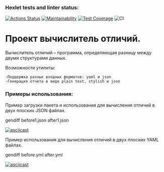 ### Hexlet tests and linter status:
[![Actions Status](https://github.com/1NQ457/php-project-lvl2/workflows/hexlet-check/badge.svg)](https://github.com/1NQ457/php-project-lvl2/actions)
[![Maintainability](https://api.codeclimate.com/v1/badges/dfdc02cda98ddbd6367d/maintainability)](https://codeclimate.com/github/1NQ457/php-project-lvl2/maintainability)
[![Test Coverage](https://api.codeclimate.com/v1/badges/dfdc02cda98ddbd6367d/test_coverage)](https://codeclimate.com/github/1NQ457/php-project-lvl2/test_coverage)
![CI](https://github.com/1NQ457/php-project-lvl2/workflows/CI/badge.svg)

# Проект вычислитель отличий.

Вычислитель отличий – программа, определяющая разницу между двумя структурами данных.

Возможности утилиты:

    -Поддержка разных входных форматов: yaml и json
    -Генерация отчета в виде plain text, stylish и json

### Примеры использования:

Пример загрузки пакета и использования для вычисления отличий в двух плоских JSON файлах.

gendiff before1.json after1.json

[![asciicast](https://asciinema.org/a/rnbPyC4FsOJhDbwvwl3fuyLZL.svg)](https://asciinema.org/a/rnbPyC4FsOJhDbwvwl3fuyLZL)

Пример использования для вычисления отличий в двух плоских YAML файлах.

gendiff before.yml after.yml

[![asciicast](https://asciinema.org/a/4EU2RsHb4MGzgbmNOdRQtAIoV.svg)](https://asciinema.org/a/4EU2RsHb4MGzgbmNOdRQtAIoV)